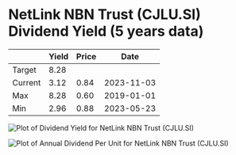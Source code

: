 # NetLink NBN Trust (CJLU.SI) Dividend Yield (5 years data)

|     | Yield   | Price | Date       |
|-----|---------|-------|------------|
| Target | 8.28 |  |  |
| Current | 3.12 | 0.84  | 2023-11-03 |
| Max | 8.28 | 0.60  | 2019-01-01 |
| Min | 2.96 | 0.88  | 2023-05-23 |

![Plot of Dividend Yield for NetLink NBN Trust (CJLU.SI)](CJLU_div_5.png)

![Plot of Annual Dividend Per Unit for NetLink NBN Trust (CJLU.SI)](CJLU_yearly_dpu.png)
